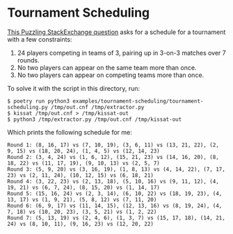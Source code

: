 Tournament Scheduling
=====================

[This Puzzling StackExchange question](https://puzzling.stackexchange.com/questions/126302/tournament-scheduling-puzzle) asks for a schedule for a tournament with a few constraints:

  1. 24 players competing in teams of 3, pairing up in 3-on-3 matches over 7 rounds.
  2. No two players can appear on the same team more than once.
  3. No two players can appear on competing teams more than once.

To solve it with the script in this directory, run:

```
$ poetry run python3 examples/tournament-scheduling/tournament-scheduling.py /tmp/out.cnf /tmp/extractor.py
$ kissat /tmp/out.cnf > /tmp/kissat-out
$ python3 /tmp/extractor.py /tmp/out.cnf /tmp/kissat-out
```

Which prints the following schedule for me:

```
Round 1: (8, 16, 17) vs (7, 10, 19), (3, 6, 11) vs (13, 21, 22), (2, 9, 15) vs (18, 20, 24), (1, 4, 5) vs (12, 14, 23)
Round 2: (3, 4, 24) vs (1, 6, 12), (15, 21, 23) vs (14, 16, 20), (8, 18, 22) vs (11, 17, 19), (9, 10, 13) vs (2, 5, 7)
Round 3: (5, 9, 20) vs (3, 16, 19), (1, 8, 13) vs (4, 14, 22), (7, 17, 23) vs (2, 11, 24), (10, 12, 15) vs (6, 18, 21)
Round 4: (3, 22, 23) vs (2, 13, 18), (5, 10, 16) vs (9, 11, 12), (4, 19, 21) vs (6, 7, 24), (8, 15, 20) vs (1, 14, 17)
Round 5: (15, 16, 24) vs (2, 3, 14), (6, 10, 22) vs (18, 19, 23), (4, 13, 17) vs (1, 9, 21), (5, 8, 12) vs (7, 11, 20)
Round 6: (6, 9, 17) vs (11, 14, 15), (12, 13, 16) vs (8, 19, 24), (4, 7, 18) vs (10, 20, 23), (3, 5, 21) vs (1, 2, 22)
Round 7: (5, 13, 19) vs (2, 4, 6), (1, 3, 7) vs (15, 17, 18), (14, 21, 24) vs (8, 10, 11), (9, 16, 23) vs (12, 20, 22)
```